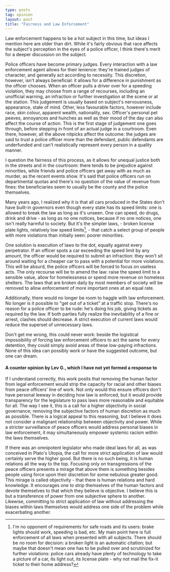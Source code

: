 ```yaml
---
type: posts
tag: opinion
layout: post
title: "Fairness and Law Enforcement"
---
```


Law enforcement happens to be a hot subject in this time, but ideas I mention here are older than dirt. While it's fairly obvious that race affects the subject's perception in the eyes of a police officer, I think there's merit for a deeper discussion on the subject.

Police officers have become primary judges. Every interaction with a law enforcement agent allows for their lenience: they're trained judges of character, and generally act according to necessity. This discretion, however, isn't always beneficial: it allows for a difference in punishment as the officer chooses. When an officer pulls a driver over for a speeding violation, they may choose from a range of recourses, including an unofficial warning, an infraction or further investigation at the scene or at the station. This judgement is usually based on subject's nervousness, appearance, state of mind. Other, less favourable factors, however include race, skin colour, apparent wealth, nationality, sex. Officer's personal pet peeves, annoyances and hunches as well as their mood of the day can also affect the course of action. This is the first stage of judgement one goes through, before stepping in front of an actual judge in a courtroom. Even there, however, all the above nitpicks affect the outcome: the judges are said to trust a police officer more than the defendant, public defendants are underfunded and can't realistically represent every person in a quality manner.

I question the fairness of this process, as it allows for unequal justice both in the streets and in the courtroom: there tends to be prejudice against minorities, while friends and police officers get away with as much as murder, as the recent events show. It's said that police officers run on departmental quotas and there's no question of the value of revenue from fines: the beneficiaries seem to usually be the county and the police themselves.

Many years ago, I realized why it is that all cars produced in the States don't have built-in governors even though every state has its speed limits: one is allowed to break the law as long as it's unseen. One can speed, do drugs, drink and drive - as long as no one notices, because if no one notices, one isn't really harmful to society. But it's the simpler laws, - broken license plate lights, relatively low speed limits[^1], - that catch a select group of people with more violations than initially seen: poorer minorities.

One solution is execution of laws to the dot, equally against every perpetrator. If an officer spots a car exceeding the speed limit by any amount, the officer would be required to submit an infraction: they won't sit around waiting for a cheaper car to pass with a potential for more violations. This will be absurd, the police officers will be forced to focus on useless acts. The only recourse will be to amend the law: raise the speed limit to a sensible value, allow for homelessness or spend more revenue on homeless shelters. The laws that are broken daily by most members of society will be removed to allow enforcement of more important ones at an equal rate.

Additionally, there would no longer be room to haggle with law enforcement. No longer is it possible to "get out of a ticket" at a traffic stop. There's no reason for a police officer to be rude: he's doing his job, giving tickets as required by the law. If both parties fully realize the inevitability of a fine or arrest, clashes should decrease. A strict execution of current laws would reduce the superset of unnecessary laws.

Don't get me wrong, this could never work: beside the logistical impossibility of forcing law enforcement officers to act the same for every detention, they could simply avoid areas of these low-paying infractions. None of this idea can possibly work or have the suggested outcome, but one can dream.

#### A counter opinion by Lev G., which I have not yet formed a response to

If I understand correctly, this work posits that removing the human factor from legal enforcement would strip the capacity for racial and other biases from peace officers' line of work. Not only would this ensure officers don't have personal leeway in deciding how law is enforced, but it would provide transparency for the legislature to pass laws more reasonable and equitable for all. The way I see it, this is a call for a higher objectivity in social governance; removing the subjective factors of human discretion as much as possible. There is a logical appeal to this reasoning, but I believe it does not consider a malignant relationship between objectivity and power. While a stricter surveillance of peace officers would address personal biases in law enforcement, it may simultaneously empower systemic racism within the laws themselves.

If there was an omnipotent legislator who made ideal laws for all, as was conceived in Plato's Utopia, the call for more strict application of law would certainly serve the higher good. But there is no such being, it is human relations all the way to the top. Focusing only on transgressions of the peace officers presents a mirage that above them is something besides people using force upon their discretion for some nebulous greater good. This mirage is called objectivity - that there is human relations and hard knowledge. It encourages one to strip themselves of the human factors and devote themselves to that which they believe is objective. I believe this is but a transference of power from one subjective sphere to another. Likewise, committing to strict application of law without addressing the biases within laws themselves would address one side of the problem while exacerbating another.

[^1]: I'm no opponent of requirements for safe roads and its users: brake lights should work, speeding is bad, etc. My main point here is full enforcement of all laws when presented with all subjects. There should be no room for decision: a broken light is an automatic citation; but maybe that doesn't mean one has to be pulled over and scrutinized for further violations: police cars already have plenty of technology to take a picture of a car, its light out, its license plate - why not mail the fix-it ticket to their home address?
